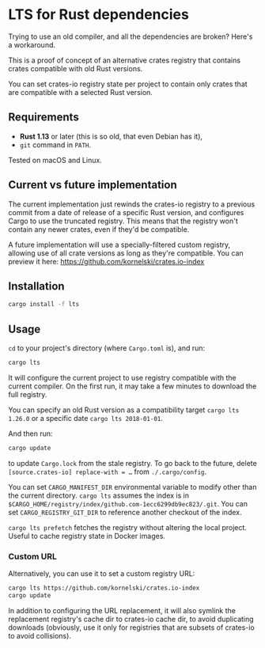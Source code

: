 # LTS for Rust dependencies

Trying to use an old compiler, and all the dependencies are broken? Here's a workaround.

This is a proof of concept of an alternative crates registry that contains crates compatible with old Rust versions.

You can set crates-io registry state per project to contain only crates that are compatible with a selected Rust version.

## Requirements

 * **Rust 1.13** or later (this is so old, that even Debian has it),
 * `git` command in `PATH`.

Tested on macOS and Linux.

## Current vs future implementation

The current implementation just rewinds the crates-io registry to a previous commit from a date of release of a specific Rust version, and configures Cargo to use the truncated registry. This means that the registry won't contain any newer crates, even if they'd be compatible.

A future implementation will use a specially-filtered custom registry, allowing use of all crate versions as long as they're compatible. You can preview it here: https://github.com/kornelski/crates.io-index

## Installation

```sh
cargo install -f lts
```

## Usage

`cd` to your project's directory (where `Cargo.toml` is), and run:

```sh
cargo lts
```

It will configure the current project to use registry compatible with the current compiler. On the first run, it may take a few minutes to download the full registry.

You can specify an old Rust version as a compatibility target `cargo lts 1.26.0` or a specific date `cargo lts 2018-01-01`.

And then run:

```sh
cargo update
```

to update `Cargo.lock` from the stale registry. To go back to the future, delete `[source.crates-io] replace-with = …` from `./.cargo/config`.

You can set `CARGO_MANIFEST_DIR` environmental variable to modify other than the current directory. `cargo lts` assumes the index is in `$CARGO_HOME/registry/index/github.com-1ecc6299db9ec823/.git`. You can set `CARGO_REGISTRY_GIT_DIR` to reference another checkout of the index.

`cargo lts prefetch` fetches the registry without altering the local project. Useful to cache registry state in Docker images.


### Custom URL

Alternatively, you can use it to set a custom registry URL:

```sh
cargo lts https://github.com/kornelski/crates.io-index
cargo update
```

In addition to configuring the URL replacement, it will also symlink the replacement registry's cache dir to crates-io cache dir, to avoid duplicating downloads (obviously, use it only for registries that are subsets of crates-io to avoid collisions).


